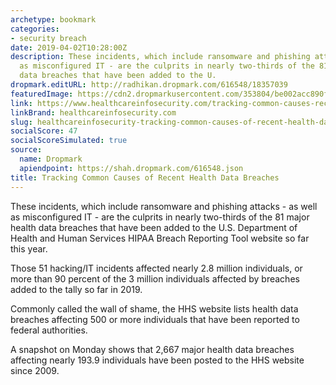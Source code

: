 ```yaml
---
archetype: bookmark
categories:
- security breach
date: 2019-04-02T10:28:00Z
description: These incidents, which include ransomware and phishing attacks - as well
  as misconfigured IT - are the culprits in nearly two-thirds of the 81 major health
  data breaches that have been added to the U.
dropmark.editURL: http://radhikan.dropmark.com/616548/18357039
featuredImage: https://cdn2.dropmarkusercontent.com/353804/be002acc890f2352623f9ea7a2c49312b99bba7222c9aff266c8e14571ac9759/thumbnail/tracking-common-causes-recent-health-data-breaches-showcase_image-6-a.jpg?Expires=1557430062&Signature=NLi1GpRDkw59uaKOMW36PX8V~w1HibkRwMWSvp-u3dsujpfLHe~-qpygAsE3YlHEa5HxgefTgtIZyh4v7NtUNkP8t0TE2x-z5Z0-f4aFujkyLLbcaBQPGA416OUclwQQLzLf3ZRA~~xYsPFQday5ZqziKLYcaKCbjppobnwDDSlHUOzNpaEKJu5AeZ83xV0UW78vlU6VICTyoR3a2z6RWf8Z5KUG-BVBIYuyA1OChXenGqyMPmrC9eA3857FE75UR5CmcIooY2SBhi~Glyptf9HfoZODzGJItBNBIair9nkZeuWqcGRoTgFFJpaum5jcjN27o5A8RgErHgLK4FuhSw__&Key-Pair-Id=APKAITQYWVEN757ZA4KQ
link: https://www.healthcareinfosecurity.com/tracking-common-causes-recent-health-data-breaches-a-12307
linkBrand: healthcareinfosecurity.com
slug: healthcareinfosecurity-tracking-common-causes-of-recent-health-data-breaches
socialScore: 47
socialScoreSimulated: true
source:
  name: Dropmark
  apiendpoint: https://shah.dropmark.com/616548.json
title: Tracking Common Causes of Recent Health Data Breaches
---
```

These incidents, which include ransomware and phishing attacks - as well as misconfigured IT - are the culprits in nearly two-thirds of the 81 major health data breaches that have been added to the U.S. Department of Health and Human Services HIPAA Breach Reporting Tool website so far this year.

Those 51 hacking/IT incidents affected nearly 2.8 million individuals, or more than 90 percent of the 3 million individuals affected by breaches added to the tally so far in 2019.

Commonly called the wall of shame, the HHS website lists health data breaches affecting 500 or more individuals that have been reported to federal authorities.

A snapshot on Monday shows that 2,667 major health data breaches affecting nearly 193.9 individuals have been posted to the HHS website since 2009.

